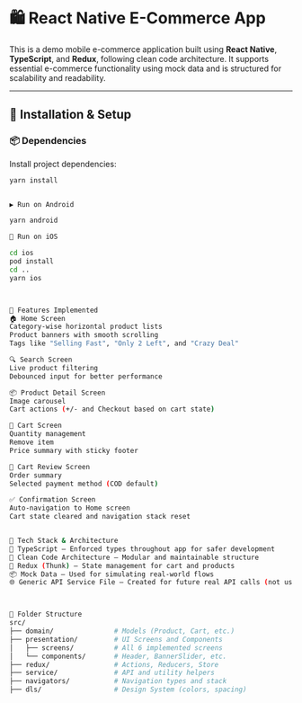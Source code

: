 # 🛍️ React Native E-Commerce App

This is a demo mobile e-commerce application built using **React Native**, **TypeScript**, and **Redux**, following clean code architecture. It supports essential e-commerce functionality using mock data and is structured for scalability and readability.

---

## 🚀 Installation & Setup

### 📦 Dependencies

Install project dependencies:

```bash
yarn install


▶️ Run on Android

yarn android

🍏 Run on iOS

cd ios
pod install
cd ..
yarn ios



📱 Features Implemented
🏠 Home Screen
Category-wise horizontal product lists
Product banners with smooth scrolling
Tags like "Selling Fast", "Only 2 Left", and "Crazy Deal"

🔍 Search Screen
Live product filtering
Debounced input for better performance

📦 Product Detail Screen
Image carousel
Cart actions (+/- and Checkout based on cart state)

🛒 Cart Screen
Quantity management
Remove item
Price summary with sticky footer

📄 Cart Review Screen
Order summary
Selected payment method (COD default)

✅ Confirmation Screen
Auto-navigation to Home screen
Cart state cleared and navigation stack reset


🧱 Tech Stack & Architecture
💬 TypeScript – Enforced types throughout app for safer development
🧱 Clean Code Architecture – Modular and maintainable structure
🔄 Redux (Thunk) – State management for cart and products
📦 Mock Data – Used for simulating real-world flows
🌐 Generic API Service File – Created for future real API calls (not used in this version)



📁 Folder Structure
src/
├── domain/               # Models (Product, Cart, etc.)
├── presentation/         # UI Screens and Components
│   ├── screens/          # All 6 implemented screens
│   └── components/       # Header, BannerSlider, etc.
├── redux/                # Actions, Reducers, Store
├── service/              # API and utility helpers
├── navigators/           # Navigation types and stack
├── dls/                  # Design System (colors, spacing)
```
